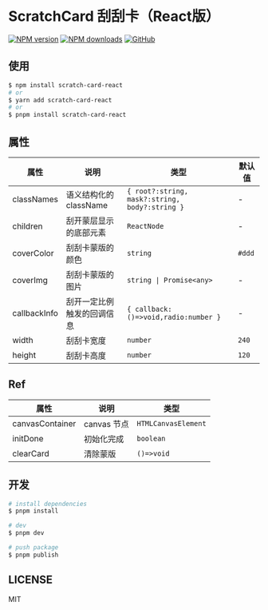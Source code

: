 # ScratchCard 刮刮卡（React版）

[![NPM version](https://img.shields.io/npm/v/scratch-card-react.svg?style=flat)](https://npmjs.org/package/scratch-card-react)
[![NPM downloads](http://img.shields.io/npm/dm/scratch-card-react.svg?style=flat)](https://npmjs.org/package/scratch-card-react)
[![GitHub](https://img.shields.io/github/license/1587315093/scratch-card)](https://github.com/1587315093/scratch-card)

## 使用

```bash
$ npm install scratch-card-react
# or
$ yarn add scratch-card-react
# or
$ pnpm install scratch-card-react
```

## 属性

| 属性         | 说明                       | 类型                                           | 默认值 |
| ------------ | -------------------------- | ---------------------------------------------- | ------ |
| classNames   | 语义结构化的 className     | `{ root?:string, mask?:string, body?:string }` | -      |
| children     | 刮开蒙层显示的底部元素     | `ReactNode`                                    | -      |
| coverColor   | 刮刮卡蒙版的颜色           | `string`                                       | `#ddd` |
| coverImg     | 刮刮卡蒙版的图片           | `string \| Promise<any>`                       | -      |
| callbackInfo | 刮开一定比例触发的回调信息 | `{ callback:()=>void,radio:number }`           | -      |
| width        | 刮刮卡宽度                 | `number`                                       | `240`  |
| height       | 刮刮卡高度                 | `number`                                       | `120`  |


## Ref

| 属性            | 说明        | 类型                |
| --------------- | ----------- | ------------------- |
| canvasContainer | canvas 节点 | `HTMLCanvasElement` |
| initDone        | 初始化完成  | `boolean`           |
| clearCard       | 清除蒙版    | `()=>void`          |


## 开发

```bash
# install dependencies
$ pnpm install

# dev
$ pnpm dev

# push package
$ pnpm publish
```

## LICENSE

MIT



